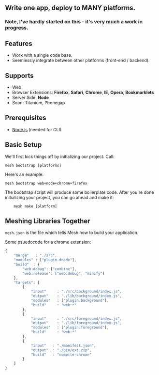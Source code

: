 ## Write one app, deploy to MANY platforms.

### Note, I've hardly started on this - it's very much a work in progress.


## Features

- Work with a single code base.
- Seemlessly integrate between other platforms (front-end / backend).

## Supports

- Web 
- Browser Extensions: **Firefox**, **Safari**, **Chrome**, **IE**, **Opera**, **Bookmarklets**
- Server Side: **Node**
- Soon: Titanium, Phonegap


## Prerequisites

- [Node.js](http://nodejs.org/) (needed for CLI)

## Basic Setup
	
We'll first kick things off by initializing our project. Call:

	mesh bootstrap [platforms]

Here's an example:

	mesh bootstrap web+node+chrome+firefox

The bootstrap script will produce some boilerplate code. 
After you're done initializing your project, you can go ahead and make it:

```
	mesh make [platform]
```


## Meshing Libraries Together

`mesh.json` is the file which tells Mesh how to build your application. 


Some psuedocode for a chrome extension:

```javascript
{
	"merge"   : "./src",
	"modules" : ["plugin.dnode"],
	"build"  : {
		"web:debug": ["combine"],
		"web:release": ["web:debug", "minify"]
	},
	"targets": [
		{
			"input"     : "./src/background/index.js",
			"output"    : "./lib/background/index.js",
			"modules"   : ["plugin.background"],
			"build"     : "web:*"
		},
		{
			"input"     : "./src/foreground/index.js",
			"output"    : "./lib/foreground/index.js",
			"modules"   : ["plugin.foreground"],
			"build"     : "web:*"
		},
		{
			"input"   : "./manifest.json",
			"output"  : "./bin/ext.zip",
			"build"   : "compile-chrome"
		} 
	]
}
```








